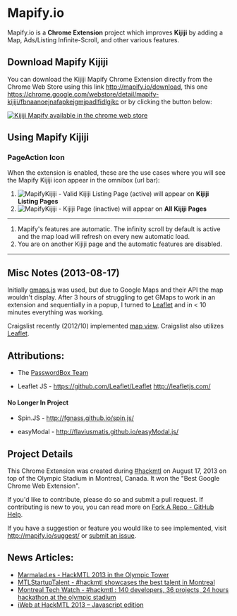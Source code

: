 Mapify.io
=========

Mapify.io is a **Chrome Extension** project which improves **Kijiji** by adding a Map, Ads/Listing Infinite-Scroll, and other various features.

## Download Mapify Kijiji

You can download the Kijiji Mapify Chrome Extension directly from the Chrome Web Store using this link <a href="http://mapify.io/download">http://mapify.io/download</a>, this one <a href="https://chrome.google.com/webstore/detail/mapify-kijiji/fbnaanoejnafapkejgmjpadlfidlgjkc">https://chrome.google.com/webstore/detail/mapify-kijiji/fbnaanoejnafapkejgmjpadlfidlgjkc</a> or by clicking the button below:

[![Kijiji Mapify available in the chrome web store](https://developers.google.com/chrome/web-store/images/branding/ChromeWebStore_BadgeWBorder_v2_340x96.png "Kijiji Mapify available in the chrome web store")](http://mapify.io/download)


## Using Mapify Kijiji

### PageAction Icon

When the extension is enabled, these are the use cases where you will see the Mapify Kijiji icon appear in the omnibox (url bar):

1. ![MapifyKijiji - Valid Kijiji Listing Page](https://raw.github.com/mlakhia/mapify.io/master/src/images/icon38.png "Kijiji Mapify (active)") (active) will appear on **Kijiji Listing Pages**
2. ![MapifyKijiji - Kijiji Page](https://raw.github.com/mlakhia/mapify.io/master/src/images/icon38_grey.png "Kijiji Mapify (inactive)") (inactive) will appear on **All Kijiji Pages** 

---

1. Mapify's features are automatic. The infinity scroll by default is active and the map load will refresh on every new automatic load.
2. You are on another Kijiji page and the automatic features are disabled.

---

## Misc Notes (2013-08-17)

Initially [gmaps.js](http://hpneo.github.io/gmaps/) was used, but due to Google Maps and their API the map wouldn't display. After 3 hours of struggling to get GMaps to work in an extension and sequentially in a popup, I turned to [Leaflet](http://leafletjs.com/) and in < 10 minutes everything was working.

Craigslist recently (2012/10) implemented [map view](http://thenextweb.com/insider/2012/10/04/craigslist-rolls-out-new-map-view-feature-for-apartment-searches/). Craigslist also utilizes [Leaflet](http://leafletjs.com/).


## Attributions:

* The [PasswordBox Team](https://www.passwordbox.com/about)

* Leaflet JS - 	https://github.com/Leaflet/Leaflet http://leafletjs.com/


#### No Longer In Project

* Spin.JS - 	http://fgnass.github.io/spin.js/

* easyModal - 	http://flaviusmatis.github.io/easyModal.js/

## Project Details

This Chrome Extension was created during [#hackmtl](http://hackmtl.eventbrite.com/) on August 17, 2013 on top of the Olympic Stadium in Montreal, Canada. It won the "Best Google Chrome Web Extension". 

If you'd like to contribute, please do so and submit a pull request. If contributing is new to you, you can read more on [Fork A Repo - GitHub Help](https://help.github.com/articles/fork-a-repo).

If you have a suggestion or feature you would like to see implemented, visit http://mapify.io/suggest/ or [submit an issue](https://github.com/mlakhia/mapify.io/issues).

## News Articles:

* [Marmalad.es - HackMTL 2013 in the Olympic Tower](http://blog.marmalad.es/2013/08/19/hackmtl-2013-in-the-olympic-tower/)
* [MTLStartupTalent - #hackmtl showcases the best talent in Montreal](http://mtlstartuptalent.com/post/58602114770/hackmtl-showcases-the-best-talent-in-montreal)
* [Montreal Tech Watch - #hackmtl : 140 developers, 36 projects, 24 hours hackathon at the olympic stadium](http://montrealtechwatch.com/2013/08/19/hackmtl-140-developers-36-projects-24-hours-hackathon-at-the-olympic-stadium/)
* [iWeb at HackMTL 2013 – Javascript edition](http://blog.iweb.com/en/2013/08/hackmtl-2013-javascript-edition/12478.html)

